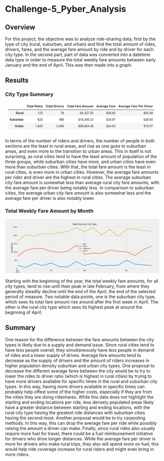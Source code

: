 # Challenge-5_Pyber_Analysis
## Overview
For this project, the objective was to analyze ride-sharing data; first by the type of city (rural, suburban, and urban) and find the total amount of rides, drivers, fares, and the average fare amount by ride and by driver for each city type. In the second part, part of data was converted into a datetime data type in order to measure the total weekly fare amounts between early January and the end of April. This was then made into a graph.
## Results 

### City Type Summary
![This is an image](https://github.com/sandmanN7/Challenge-5_Pyber_Analysis/blob/main/Resources/City_Summary.png)

In terms of the number of riders and drivers, the number of people in both sections are the least in rural areas, and rise as one goes to suburban areas, and even more to the transition to urban areas. This in itself is not surprising, as rural cities tend to have the least amount of population of the three groups, while suburban cities have more, and urban cities have even more than suburban cities. With that, the total fare amount is the least in rural cities, is even more in urban cities. However, the average fare amounts per rider and driver are the highest in rural cities. The average suburban city fare amount is somewhat less than average rural city fare amounts, with the average fare per driver being notably less. In comparison to suburban cities, the average urban city fare amount is also somewhat less and the average fare per driver is also notably lower.

### Total Weekly Fare Amount by Month
![This is an image](https://github.com/sandmanN7/Challenge-5_Pyber_Analysis/blob/main/Resources/Fare_chart.png)

Starting with the beginning of the year, the total weekly fare amounts, for all city types, tend to rise until their peak in late February, from where they generally steadily decline until the end of the April, the end of the selected period of measure. Two notable data points, one is the suburban city type, which sees its total fare amount rise around after the first week in April. The other is the rural city type which sees its highest peak at around the beginning of April.
## Summary
One reason for the difference between the fare amounts between the city types is likely due to a supply and demand issue. Since rural cities tend to have less people overall, they simultaneously have less people in demand of rides and a lower supply of drives. Average fare amounts tend to decrease as the supply of drivers and the amount of riders increases in higher population density suburban and urban city types. One proposal to decrease the different average fares between the city would be to try to lower the rides to driver ratio (which is highest in rural cities) by trying to have more drivers available for specific times in the rural and suburban city types. In this way, having more drivers available in specific times can probably help offest some of the higher costs, especially if they are from the cities they are doing rideshares. While this data does not highlight the starting and ending locations per ride, less densely populated areas likely have a greater distance between starting and ending locations, with the rural city type having the greatest ride distances with suburban cities having the second most. Another proposal would be to try carpooling methods. In this way, this can drop the average fare per ride while possibly raising the amount a driver can make. Finally, since rural rides also usually require more fuel for travel, there could be a fuel reimbursement initiative for drivers who drive longer distances. While the average fare per driver is more for drivers who make rural trips, they also will spend more on fuel; this would help ride coverage increase for rural riders and might even bring in more riders.
